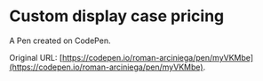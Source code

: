 # Custom display case pricing 

A Pen created on CodePen.

Original URL: [https://codepen.io/roman-arciniega/pen/myVKMbe](https://codepen.io/roman-arciniega/pen/myVKMbe).

